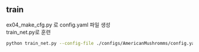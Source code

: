 ## train

ex04_make_cfg.py 로 config.yaml 파일 생성  
train_net.py로 훈련  

```sh
python train_net.py --config-file ./configs/AmericanMushromms/config.yaml --num-gpus 2
```
